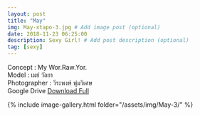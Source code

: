 ```yaml
---
layout: post
title: "May"
img: May-xtapo-3.jpg # Add image post (optional)
date: 2018-11-23 06:25:00
description: Sexy Girl! # Add post description (optional)
tag: [sexy]
---
```

Concept : My Wor.Raw.Yor.  
Model : เมย์ วัลยา  
Photographer : วีระพงษ์ พุ่มวิเศษ  
Google Drive [Download Full](http://gestyy.com/e0HDCd)         


{% include image-gallery.html folder="/assets/img/May-3/" %}
